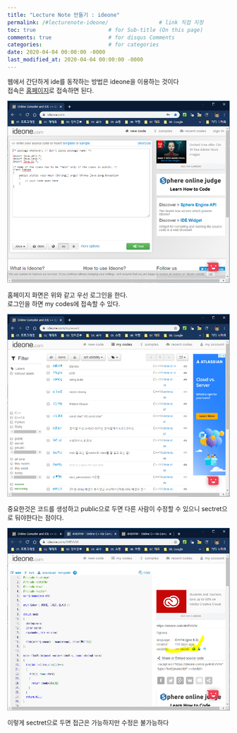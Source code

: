 ```yaml
---
title: "Lecture Note 만들기 : ideone"
permalink: /#lecturenote-ideone/                # link 직접 지정
toc: true                       # for Sub-title (On this page)
comments: true                  # for disqus Comments
categories:                     # for categories
date: 2020-04-04 00:00:00 -0000
last_modified_at: 2020-04-04 00:00:00 -0000
---
```


웹에서 간단하게 ide를 동작하는 방법은 ideone을 이용하는 것이다<br>
접속은 [홈페이지](https://ideone.com/)로 접속하면 된다.<br>

![](/file/image/lecturenote-ideone-image-01.png)

홈페이지 화면은 위와 같고 우선 로그인을 한다.<br>
로그인을 하면 my codes에 접속할 수 있다.<br>

![](/file/image/lecturenote-ideone-image-02.png)

중요한것은 코드를 생성하고 public으로 두면 다른 사람이 수정할 수 있으니 sectret으로 둬야한다는 점이다.

![](/file/image/lecturenote-ideone-image-03.png)

이렇게 sectret으로 두면 접근은 가능하지만 수정은 불가능하다

